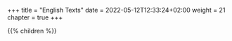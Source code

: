 +++
title = "English Texts"
date = 2022-05-12T12:33:24+02:00
weight = 21
chapter = true
+++


{{% children  %}}